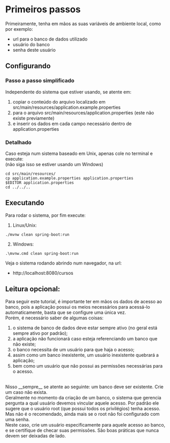 # Primeiros passos

Primeiramente, tenha em mãos as suas variáveis de ambiente local, como por exemplo:
- url para o banco de dados utilizado
- usuário do banco
- senha deste usuário

## Configurando

### Passo a passo simplificado
Independente do sistema que estiver usando, se atente em:
1. copiar o conteúdo do arquivo localizado em src/main/resources/application.example.properties
2. para o arquivo src/main/resources/application.properties (este não existe previamente)
3. e inserir os dados em cada campo necessário dentro de application.properties

### Detalhado
Caso esteja num sistema baseado em Unix, apenas cole no terminal e execute:
<br />
(não siga isso se estiver usando um Windows)
<br />
```
cd src/main/resources/
cp application.example.properties application.properties
$EDITOR application.properties
cd ../../..
```

## Executando
Para rodar o sistema, por fim execute:
<br />
1. Linux/Unix:
```
./mvnw clean spring-boot:run
```
2. Windows:
```
.\mvnw.cmd clean spring-boot:run
```

Veja o sistema rodando abrindo num navegador, na url:
- http://localhost:8080/cursos

## Leitura opcional:

Para seguir este tutorial, é importante ter em mãos os dados de acesso ao banco, pois a aplicação possui os meios necessários para acessá-lo automaticamente, basta que se configure uma única vez.
<br />
Porém, é necessário saber de algumas coisas:
1. o sistema de banco de dados deve estar sempre ativo (no geral está sempre ativo por padrão);
2. a aplicação não funcionará caso esteja referenciando um banco que não existe;
3. o banco necessita de um usuário para que haja o acesso;
4. assim como um banco inexistente, um usuário inexistente quebrará a aplicação;
5. bem como um usuário que não possui as permissões necessárias para o acesso.
<br />
Nisso __sempre__ se atente ao seguinte: um banco deve ser existente. Crie um caso não exista.
<br />
Geralmente no momento da criação de um banco, o sistema que gerencia pergunta a qual usuário devemos vincular aquele acesso. Por padrão ele sugere que o usuário root (que possui todos os privilégios) tenha acesso. Mas não é o recomendado, ainda mais se o root não foi configurado com uma senha.
<br />
Neste caso, crie um usuário especificamente para aquele acesso ao banco, e se certifique de checar suas permissões. São boas práticas que nunca devem ser deixadas de lado.
